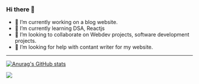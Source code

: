 ### Hi there 👋



- 🔭 I’m currently working on a blog website.
- 🌱 I’m currently learning DSA, Reactjs
- 👯 I’m looking to collaborate on Webdev projects, software development projects.
- 🤔 I’m looking for help with contant writer for my website.

---


[![Anurag's GitHub stats](https://github-readme-stats.vercel.app/api?username=Siddhantmi)](https://github.com/anuraghazra/github-readme-stats)

<img align="left" src="![Siddhant's GitHub stats](https://github-readme-stats.vercel.app/api?username=Siddhantmi&show_icons=true&theme=radical)
"/>
